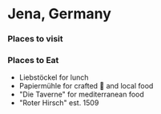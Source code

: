# Jena, Germany

### Places to visit



### Places to Eat
 - Liebstöckel for lunch
 - Papiermühle for crafted :beer: and local food
 - "Die Taverne" for mediterranean food
 - "Roter Hirsch" est. 1509 
